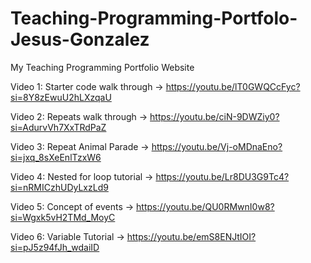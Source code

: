 # Teaching-Programming-Portfolo-Jesus-Gonzalez
My Teaching Programming Portfolio Website

Video 1: Starter code walk through -> https://youtu.be/lT0GWQCcFyc?si=8Y8zEwuU2hLXzqaU

Video 2: Repeats walk through -> https://youtu.be/ciN-9DWZiy0?si=AdurvVh7XxTRdPaZ

Video 3: Repeat Animal Parade -> https://youtu.be/Vj-oMDnaEno?si=jxq_8sXeEnlTzxW6

Video 4: Nested for loop tutorial -> https://youtu.be/Lr8DU3G9Tc4?si=nRMICzhUDyLxzLd9

Video 5: Concept of events -> https://youtu.be/QU0RMwnI0w8?si=Wgxk5vH2TMd_MoyC

Video 6: Variable Tutorial -> https://youtu.be/emS8ENJtIOI?si=pJ5z94fJh_wdaiID
